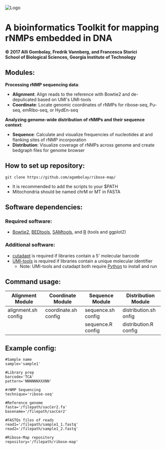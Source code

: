 ![Logo](https://github.com/agombolay/ribose-map/blob/master/logo.png)
# A bioinformatics Toolkit for mapping rNMPs embedded in DNA
**© 2017 Alli Gombolay, Fredrik Vannberg, and Francesca Storici**  
**School of Biological Sciences, Georgia Institute of Technology**

## Modules:
**Processing rNMP sequencing data**:
* **Alignment**: Align reads to the reference with Bowtie2 and de-depulicated based on UMI's UMI-tools
* **Coordinate**: Locate genomic coordinates of rNMPs for ribose-seq, Pu-seq, emRibo-seq, or HydEn-seq

**Analyzing genome-wide distribution of rNMPs and their sequence context**:
* **Sequence**: Calculate and visualize frequencies of nucleotides at and flanking sites of rNMP incorporation
* **Distribution**: Visualize coverage of rNMPs across genome and create bedgraph files for genome browser

## How to set up repository:
```
git clone https://github.com/agombolay/ribose-map/
```

* It is recommended to add the scripts to your $PATH  
* Mitochondria should be named chrM or MT in FASTA 

## Software dependencies:
### Required software:
* [Bowtie2](https://sourceforge.net/projects/bowtie-bio/files/bowtie2/2.3.1), [BEDtools](http://bedtools.readthedocs.io/en/latest/content/installation.html), [SAMtools](http://www.htslib.org/download/), and [R](https://cran.r-project.org/) (tools and ggplot2)

### Additional software:
* [cutadapt](http://cutadapt.readthedocs.io/en/stable/) is required if libraries contain a 5' molecular barcode
* [UMI-tools](https://github.com/CGATOxford/UMI-tools) is required if libraries contain a unique molecular identifier
  * Note: UMI-tools and cutadapt both require [Python](https://www.python.org/) to install and run

## Command usage:

| Alignment Module        | Coordinate Module       | Sequence Module         | Distribution Module     |
| ----------------------- | ----------------------- | ----------------------- | ----------------------- |
| alignment.sh config     | coordinate.sh config    | sequence.sh config      | distribution.sh onfig   |
|                         |                         | sequence.R config       | distribution.R config   |

## Example config:
```
#Sample name
sample='sample1'

#Library prep
barcode='TCA'
pattern='NNNNNNXXXNN'

#rNMP Sequencing
technique='ribose-seq'

#Reference genome
fasta='/filepath/sacCer2.fa'
basename='/filepath/sacCer2'

#FASTQs files of reads
read1='/filepath/sample1_1.fastq'
read2='/filepath/sample1_2.fastq'

#Ribose-Map repository
repository='/filepath/ribose-map'
```
